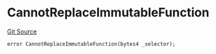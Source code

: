 # CannotReplaceImmutableFunction
[Git Source](https://github.com/thrackle-io/tron/blob/29c0f577f4a40a4ed7ae1702ee35ca11ff1ccfaf/src/protocol/economic/ruleProcessor/RuleProcessorDiamondLib.sol)


```solidity
error CannotReplaceImmutableFunction(bytes4 _selector);
```

